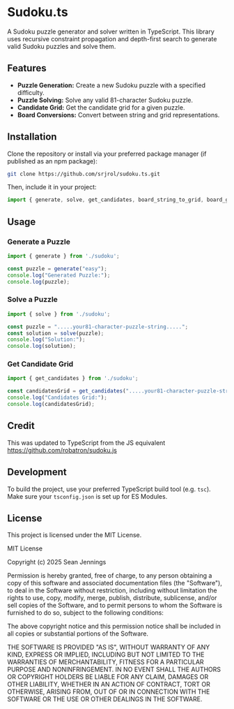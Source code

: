# Sudoku.ts

A Sudoku puzzle generator and solver written in TypeScript. This library uses recursive constraint propagation and depth-first search to generate valid Sudoku puzzles and solve them.

## Features

- **Puzzle Generation:** Create a new Sudoku puzzle with a specified difficulty.
- **Puzzle Solving:** Solve any valid 81-character Sudoku puzzle.
- **Candidate Grid:** Get the candidate grid for a given puzzle.
- **Board Conversions:** Convert between string and grid representations.

## Installation

Clone the repository or install via your preferred package manager (if published as an npm package):

```bash
git clone https://github.com/srjrol/sudoku.ts.git
```

Then, include it in your project:

```ts
import { generate, solve, get_candidates, board_string_to_grid, board_grid_to_string, print_board, validate_board, DIGITS, BLANK_CHAR, BLANK_BOARD } from 'path-to-your-sudoku-ts';
```

## Usage

### Generate a Puzzle

```ts
import { generate } from './sudoku';

const puzzle = generate("easy");
console.log("Generated Puzzle:");
console.log(puzzle);
```

### Solve a Puzzle

```ts
import { solve } from './sudoku';

const puzzle = ".....your81-character-puzzle-string.....";
const solution = solve(puzzle);
console.log("Solution:");
console.log(solution);
```

### Get Candidate Grid

```ts
import { get_candidates } from './sudoku';

const candidatesGrid = get_candidates(".....your81-character-puzzle-string.....");
console.log("Candidates Grid:");
console.log(candidatesGrid);
```
## Credit

This was updated to TypeScript from the JS equivalent https://github.com/robatron/sudoku.js

## Development

To build the project, use your preferred TypeScript build tool (e.g. `tsc`). Make sure your `tsconfig.json` is set up for ES Modules.

## License

This project is licensed under the MIT License.

MIT License

Copyright (c) 2025 Sean Jennings

Permission is hereby granted, free of charge, to any person obtaining a copy
of this software and associated documentation files (the "Software"), to deal
in the Software without restriction, including without limitation the rights
to use, copy, modify, merge, publish, distribute, sublicense, and/or sell
copies of the Software, and to permit persons to whom the Software is
furnished to do so, subject to the following conditions:

The above copyright notice and this permission notice shall be included in all
copies or substantial portions of the Software.

THE SOFTWARE IS PROVIDED "AS IS", WITHOUT WARRANTY OF ANY KIND, EXPRESS OR
IMPLIED, INCLUDING BUT NOT LIMITED TO THE WARRANTIES OF MERCHANTABILITY,
FITNESS FOR A PARTICULAR PURPOSE AND NONINFRINGEMENT. IN NO EVENT SHALL THE
AUTHORS OR COPYRIGHT HOLDERS BE LIABLE FOR ANY CLAIM, DAMAGES OR OTHER
LIABILITY, WHETHER IN AN ACTION OF CONTRACT, TORT OR OTHERWISE, ARISING FROM,
OUT OF OR IN CONNECTION WITH THE SOFTWARE OR THE USE OR OTHER DEALINGS IN THE
SOFTWARE.

